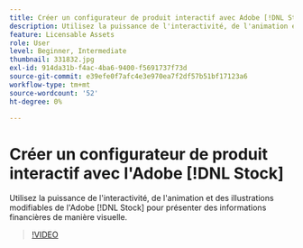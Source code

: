 ```yaml
---
title: Créer un configurateur de produit interactif avec Adobe [!DNL Stock]
description: Utilisez la puissance de l'interactivité, de l'animation et des illustrations modifiables d'Adobe [!DNL Stock] pour présenter des informations financières de manière visuelle
feature: Licensable Assets
role: User
level: Beginner, Intermediate
thumbnail: 331832.jpg
exl-id: 914da31b-f4ac-4ba6-9400-f5691737f73d
source-git-commit: e39efe0f7afc4e3e970ea7f2df57b51bf17123a6
workflow-type: tm+mt
source-wordcount: '52'
ht-degree: 0%

---
```


# Créer un configurateur de produit interactif avec l&#39;Adobe [!DNL Stock]

Utilisez la puissance de l&#39;interactivité, de l&#39;animation et des illustrations modifiables de l&#39;Adobe [!DNL Stock] pour présenter des informations financières de manière visuelle.

>[!VIDEO](https://video.tv.adobe.com/v/331832?hidetitle=true)
